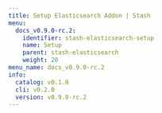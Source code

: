 ```yaml
---
title: Setup Elasticsearch Addon | Stash
menu:
  docs_v0.9.0-rc.2:
    identifier: stash-elasticsearch-setup
    name: Setup
    parent: stash-elasticsearch
    weight: 20
menu_name: docs_v0.9.0-rc.2
info:
  catalog: v0.1.0
  cli: v0.2.0
  version: v0.9.0-rc.2
---
```


